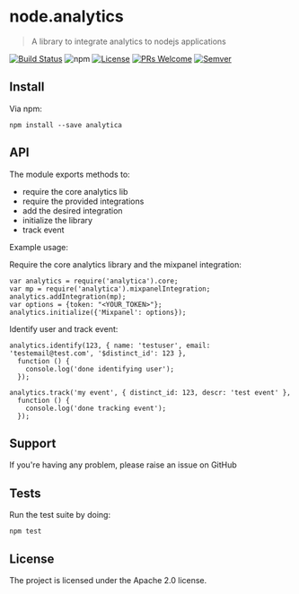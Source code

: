 # node.analytics

> A library to integrate analytics to nodejs applications

[![Build Status](https://travis-ci.org/izavits/node.analytics.svg?branch=master)](https://travis-ci.org/izavits/node.analytics)
![npm](https://badge.fury.io/js/analytica.svg)
[![License](https://img.shields.io/badge/License-Apache%202.0-blue.svg)](https://opensource.org/licenses/Apache-2.0)
[![PRs Welcome](https://img.shields.io/badge/PRs-welcome-brightgreen.svg?style=flat-square)](http://makeapullrequest.com)
[![Semver](https://img.shields.io/:semver-2.0.0-brightgreen.svg?style=flat-square)](http://semver.org)

## Install
Via npm:

```
npm install --save analytica
```

## API
The module exports methods to:
- require the core analytics lib
- require the provided integrations
- add the desired integration
- initialize the library
- track event

Example usage:

Require the core analytics library and the mixpanel integration:

```
var analytics = require('analytica').core;
var mp = require('analytica').mixpanelIntegration;
analytics.addIntegration(mp);
var options = {token: "<YOUR_TOKEN>"};
analytics.initialize({'Mixpanel': options});
```

Identify user and track event:

```
analytics.identify(123, { name: 'testuser', email: 'testemail@test.com', '$distinct_id': 123 },
  function () {
    console.log('done identifying user');
  });

analytics.track('my event', { distinct_id: 123, descr: 'test event' },
  function () {
    console.log('done tracking event');
  });
```

## Support
If you're having any problem, please raise an issue on GitHub

## Tests
Run the test suite by doing:

```
npm test
```

## License
The project is licensed under the Apache 2.0 license.
